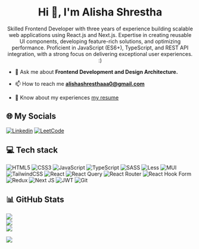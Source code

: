<h1 align="center">Hi 👋, I'm Alisha Shrestha</h1>
<p align="center">Skilled Frontend Developer with three years of experience building scalable web applications using
React.js and Next.js. Expertise in creating reusable UI components, developing feature-rich solutions,
and optimizing performance. Proficient in JavaScript (ES6+), TypeScript, and REST API integration,
with a strong focus on delivering exceptional user experiences. :)</p>

- 💬 Ask me about **Frontend Development and Design Architecture.**

- 📫 How to reach me **alishashresthaaa0@gmail.com**

- 📄 Know about my experiences [my resume](https://drive.google.com/uc?export=download&id=1-TpekCAqlwsZe-ZJSE8IWMtzrayEDQ8W)

<h2>🌐 My Socials</h2> 

[![Linkedin](https://img.shields.io/badge/LinkedIn-0077B5?style=flat-square&logo=linkedin&logoColor=white)](https://www.linkedin.com/in/alishashrestha)
[![LeetCode](https://img.shields.io/badge/LeetCode-FFA116?style=flat-square&logo=leetcode&logoColor=white)](https://leetcode.com/alishashrestha)

<h2>💻 Tech stack</h2>

![HTML5](https://img.shields.io/badge/html5-%23E34F26.svg?style=plastic&logo=html5&logoColor=white)
![CSS3](https://img.shields.io/badge/css3-%231572B6.svg?style=plastic&logo=css3&logoColor=white)
![JavaScript](https://img.shields.io/badge/javascript-%23323330.svg?style=plastic&logo=javascript&logoColor=%23F7DF1E)
![TypeScript](https://img.shields.io/badge/typescript-%23007ACC.svg?style=plastic&logo=typescript&logoColor=white)
![SASS](https://img.shields.io/badge/SASS-hotpink.svg?style=plastic&logo=SASS&logoColor=white)
![Less](https://img.shields.io/badge/less-2B4C80?style=plastic&logo=less&logoColor=white) 
![MUI](https://img.shields.io/badge/MUI-%230081CB.svg?style=plastic&logo=mui&logoColor=white)
![TailwindCSS](https://img.shields.io/badge/tailwindcss-%2338B2AC.svg?style=plastic&logo=tailwind-css&logoColor=white)
![React](https://img.shields.io/badge/react-%2320232a.svg?style=plastic&logo=react&logoColor=%2361DAFB)
![React Query](https://img.shields.io/badge/-React%20Query-FF4154?style=plastic&logo=react%20query&logoColor=white) 
![React Router](https://img.shields.io/badge/React_Router-CA4245?style=plastic&logo=react-router&logoColor=white)
![React Hook Form](https://img.shields.io/badge/React%20Hook%20Form-%23EC5990.svg?style=plastic&logo=reacthookform&logoColor=white) 
![Redux](https://img.shields.io/badge/redux-%23593d88.svg?style=plastic&logo=redux&logoColor=white)
![Next JS](https://img.shields.io/badge/Next-black?style=plastic&logo=next.js&logoColor=white) 
![JWT](https://img.shields.io/badge/JWT-black?style=plastic&logo=JSON%20web%20tokens) 
![Git](https://img.shields.io/badge/git-%23F05033.svg?style=plastic&logo=git&logoColor=white)

<h2>📊 GitHub Stats</h2>

![](https://github-readme-stats.vercel.app/api?username=alishashresthaaa&theme=default&include_all_commits=false&count_private=false)<br/>
![](https://github-readme-streak-stats.herokuapp.com/?user=alishashresthaaa&theme=default)<br/>
![](https://github-readme-stats.vercel.app/api/top-langs/?username=alishashresthaaa&theme=default&include_all_commits=false&count_private=false&layout=compact)

![](https://komarev.com/ghpvc/?username=alishashresthaaa&color=dc143c)



